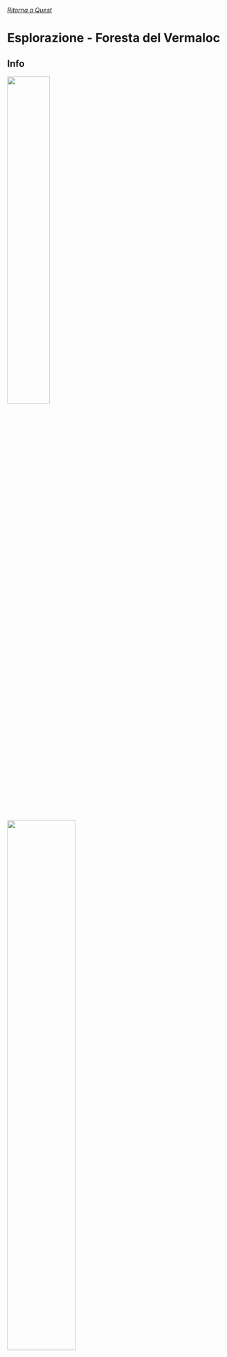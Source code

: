 [*Ritorna a Quest*](../quest.md)

<style>
.crop-img1 {
    object-fit: cover;
    height: 250px;
    width: 250px;
    margin: auto;
}
.new::before {
    content: "▶  ";
    color: #44ff55;
    font-size: 15px;
}
.done::before {
    content: '\f00c  ';
    font-family: FontAwesome;
    /* content: "✔️  "; */
    color: white;
    font-size: 15px;
}
</style>

# Esplorazione - Foresta del Vermaloc

## Info 

<div class="placeimages">
<img src="https://i.imgur.com/cPPuyZM.jpg" style="width: 44%"/>
<img src="https://i.imgur.com/MI6Flg0.png" style="width: 56%"/>
</div>

La Foresta del Vermaloc è un'enorme foresta di alberi dai tronchi viola-rosso scuro e dalle vivaci foglie rosse e arancioni. Mentre nei confini ci sono diversi insediamenti, l'interno della foresta ha molte creature pericolose: in particolare le profondità sono infestate da maligni ragni giganti e demoniaci, derivati da Lloth, la Regina dei Ragni.

Una regione di nebbie del lutto ha avuto origine nella zona sud della foresta, aggiungendo ancora più varietà alle creature mostruose e ai luoghi misteriosi della foresta.

<p class="new">Nuove tracce evidenziate col simbolo a sinistra!</p>
<p class="done">Tracce "completate" evidenziate col simbolo a sinistra!</p>

## Incarichi

+ Scoprire cosa ha reso il fiume Seepfeed/Furaj non potabile

+ Trovare più informazioni su creature mutanti, e possibilmente campioni o creature stesse
    + Vedi [Piste Attuali](#piste-attuali) per possibili target specifici

+ Sconfiggere cultisti di Lolth, o comunque indebolirli. Incarico proveniente dal governo della Dinastia.

## Piste Attuali

* **Il fiume morente**. L'acqua del **fiume Furaj non è più potabile** dalla nascita delle Nebbie, la fonte è tra i Monti della Penombra.

    * La posizione della fonte vista dalla torre aveva una delle strane colonne oscure, e in zona era visibile una strana formazione rocciosa, principalmente coperta dalla vista da altre montagne ma la cui parte visibile sembrava un braccio proteso.

* Diverse creature (granchi e un mostro pianta) hanno **escrescenze che ricordano un volto** sulle carni; la causa di questa "infezione" è al momento ignota, ma probabilmente collegata.

![volto](https://preview.redd.it/ra50c5aqfsp81.png?width=1920&format=png&auto=webp&s=a7434af5af40f7bfc30fc6ca487a562b86b498d6){:  class="crop-img1"}


* **Insettoidi intelligenti**. Sono stati segnalati diversi casi di grandi creature **insettoidi intelligenti**, in particolare api. Razze animali/zoriadi non sono sconosciute, ma insettoidi generalmente sono molto rari, e api mai viste.

    * A quanto pare esiste una tribù di grandi mantidi intelligenti, sembrano essere molto territoriali.

        * Hornet ha vaghi ricordi di loro.

        * La maschera di Hornet ricordava ad una mantide quella "delle loro signore".
    
    * È stato visto dalla torre un enorme alveare.

* **Sangue di ragno**. A Sud della nebbia c'è la **fortezza di Dumaran**, dove risiedono [Hobgoblin seguaci di Lloth](../npc/cults#hobgoblin-di-dumaran), la Regina dei Ragni, dalla carne mutata in colori simil-drow e dagli occhi gialli.

    * Un interrogatorio di due cultisti ha rivelato che stanno cercando di fare un **rituale per incarnare Lloth** in un avatar costituito da qualcosa o qualcuno.

    * Questo rituale è in punti chiave della foresta, e centrato in una antica città drow nell'Underdark. Inoltre, pare essere legato, diretto, o gestito da una tale *Regina Reggente*. Altre informazioni: [sessione 13](sessioni#sessione-13---nebbie-nebulose).

    * Un rituale condotto dai cultisti, inclusa un alta sacerdotessa, è stato bloccato alla Torre del Vermaloc. Sembrava avere a che fare con una faglia nella realtà, e stavano sfruttando un artefatto di Lolth.

* <span class="done"></span> **Il lago nella giungla**. Trovata **mappa per un lago in una giungla** nel bel mezzo della foresta, che era posseduta da persone morte nel mulino. Una porzione di giungla nella foresta non è sicuramente qualcosa di naturale; i proprietari sembravano interessati a qualcosa nel centro del lago.

    * <span class="new"></span> Il lago conteneva lo [spirito del sentimento](/xho/npc/vermaloc#spirito-del-sentimento), che è stato liberato dal party, e gli ha offerto dei doni in cambio.

* <span class="done"></span> **Torre del Vermaloc**. Sul monte della Corona della Regina si erge ora una **grande torre** che prima non era presente, dalle fattezze descritte come "sia antiche che futuristiche". La torre è stata indicata come luogo da indagare.

    - Dalla torre sembra potersi vedere tutta la foresta, ben oltre la naturale possibilità anche con il meteo più favorevole. Ha permesso di notare diversi punti di interesse.
    - Tra le aree della foresta visibili dalla torre, spicca un enorme colonna oscura a sud, che sicuramente non era visibile dalla torre, più un altra a ovest e un'altra ancora a sud, in corrispondenza del fiume, anche se le ultime due più piccole.
    - La torre aveva una antica (ma esteticamente avanzata) tavola contenente glifi magici di invocazione, che permette a una creatura in grado di teletrasportarsi di tornare lì.

![](https://i.imgur.com/1cJuFMV.jpg?1){: height="250px" }

* **Colui che vede ogni memoria**. Una [misteriosa figura](../npc/fog#colui-che-vede) è comparsa nei sogni diverse volte agli avventurieri che esplorano la foresta. Parla di strane cose come "sublimazione", e invita più o meno cordialmente a non interferire.

    - Un'altra figura, [Aldia](../npc/fog#aldia-studioso-della-nebbia), sembra comparire in maniera similmente paranormale, e ha avvisato di stare attenti a questo individuo dei sogni.
    - Qualunque sia la figura dei sogni, lo [Spirito del Sentimento](/xho/npc/vermaloc#spirito-del-sentimento) sembrava esserne molto spaventato quando ci ha guardato.

* **L'ultimo circolo verde**. Un circolo di druidi, capeggiato da [Urul l'Antico](../npc/vermaloc#urul-lantico), protegge l'ultima area verde del bosco. Hanno detto che supporteranno il gruppo se li incontreranno, e che se aiuteranno ulteriormente la natura potranno entrare nell'area.

* **...and dragons**. Un [drago verde](/xho/npc/vermaloc#drago-verde) sembra essersi insediato nella foresta.
    - Urul l'Antico dice che il drago è qua da "pochi anni", e che sta sfruttando e manipolando la natura ma non ha idea dei suoi fini.
    - <span class="new"></span> Il drago ha incontrato il gruppo vicino al [crepaccio iridescente](#luoghi-di-interesse-scoperti), intimandogli di "non interferire". Era invisibile, e sembrava essere possessivo di qualcosa che lo interessava nel crepaccio.

**Altre**

* Membri della gilda hanno segnalato una "presenza fatata" nella foresta, ma niente di più preciso a parte questa "sensazione".

* Membri della gilda hanno incontrato degli Ent, che hanno segnalato che in un **villaggio** nel nord-ovest della nebbia dei **seguaci dei ragni** stanno facendo arti oscure.

## Luoghi di interesse scoperti

**Principali**

* Torre del Vermaloc: una torre dall'aspetto stranamente avanzato, seppur antico, che si erge su un promontorio tra le montagne, il Promontorio della Corona.
    - Da essa sembra potersi vedere chiaramente tutta la foresta, ben oltre la normale capacità visiva. Inoltre, mostra strani punti oscuri non visibili altrimenti.
    - Ha dei glifi magici che permettono a un a creatura in grado di teletrasportarsi di andare lì.

* Mulino del Fiume [???]: mulino enorme sul fiume Furaj, infestato da una presenza venefica, ora liberato. Contiene numerosi ingranaggi e meccanismi di origine pseudo-druidica, dallo scopo ignoto.

* Crepaccio iridescente: un enorme crepaccio che emana luce rosa, la quale è visibile a distanza.
    - L'arcidruido Urul ha detto che da lì provengono gli animali mutanti, e la luce muta gli animali normali.
    - <span class="new"></span>Sembra esserci qualcosa di interessante per il [drago verde](/xho/npc/vermaloc#drago-verde) che si aggira nella foresta.

* Una radura con una perenne tempesta sopra, e tanti fulmini.
    - <span class="new"></span>Sembra che sia soggetto di una leggenda sulla Calamità, la guerra degli dei di poco meno di un millennio fa: il Signore delle Tempeste, Kord, avrebbe trafitto sopra a questa parte di foresta la Regina dei Ragni, Lolth, creando una radura ancora tempestata dai fulmini.

* Area di "giungla" interna alla foresta, sotto la grande torre sul Monte della Corona. Contiene un lago, con qualcosa di interesse per un gruppo vecchio di avventurieri al centro.
    - <span class="new"></span>Il lago conteneva lo [Spirito del Sentimento](/xho/npc/vermaloc#spirito-del-sentimento).

* Un enorme alveare.

**Secondari**

* Villaggio irreale: un villaggio abbandonato sul fiume Furaj che non sembra seguire le leggi della realtà, e possiede elementi di un altro mondo

* Grandi archi di pietra naturali sul fiume Furaj

Gruppo B

* Tempio dei sacerdoti lunari: tempio antico di sacerdoti/druidi dediti alla luna

* Voragine: una voragine vicino al muro di nebbia a ovest, dove gli alberi continuano a fluttuare come se ci fosse ancora il terreno.

**Minori**

* Una torre diroccata, con uno scantinato infestato da ragni.

### Luoghi avvistati o noti ma non visti

* Altra torre che si erge nella foresta, a centro-ovest.

* Albero molto grande a nord del mulino, dalle foglie rosa.

* Un albero rinsecchito ma enorme tra le montagne.

* Una strana formazione rocciosa a forma di braccio proteso, vicino a dove dovrebbe essere la fonte del fiume Furaj.